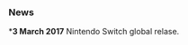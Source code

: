 <noinclude>

### News

</noinclude> <noinclude> \***3 March 2017** Nintendo Switch global
relase.</noinclude>
